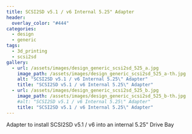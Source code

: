 ```yaml
---
title: SCSI2SD v5.1 / v6 Internal 5.25" Adapter
header:
  overlay_color: "#444"
categories:
  - design
  - generic
tags:
  - 3d_printing
  - scsi2sd
gallery:
  - url: /assets/images/design_generic_scsi2sd_525_a.jpg
    image_path: /assets/images/design_generic_scsi2sd_525_a-th.jpg
    alt: "SCSI2SD v5.1 / v6 Internal 5.25\" Adapter"
    title: "SCSI2SD v5.1 / v6 Internal 5.25\" Adapter"
  - url: /assets/images/design_generic_scsi2sd_525_b.jpg
    image_path: /assets/images/design_generic_scsi2sd_525_b-th.jpg
    #alt: "SCSI2SD v5.1 / v6 Internal 5.25\" Adapter"
    title: "SCSI2SD v5.1 / v6 Internal 5.25\" Adapter"
---
```


Adapter to install SCSI2SD v5.1 / v6 into an internal 5.25" Drive Bay

